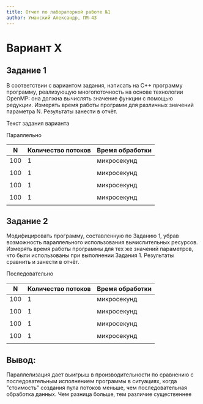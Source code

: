 ```yaml
---
title: Отчет по лабораторной работе №1
author: Уманский Александр, ПМ-43
---
```

# Вариант X

## Задание 1
В соответствии с вариантом задания, написать на C++ программу программу,
реализующую многопоточность на основе технологии OpenMP: она должна вычислять значение
функции с помощью редукции. Измерять время работы программ для различных значений
параметра N. Результаты занести в отчёт.


Текст задания варианта


Параллельно


|  N  |Количество потоков |Время обработки    |
|-----|-------------------|-------------------|
| 100 |         1         |микросекунд        |
|     |                   |                   |
| 100 |         1         |микросекунд        |
|     |                   |                   |
| 100 |         1         |микросекунд        |
|     |                   |                   |
| 100 |         1         |микросекунд        |
|     |                   |                   |

## Задание 2
Модифицировать программу, составленную по Заданию 1, убрав возможность
параллельного использования вычислительных ресурсов. Измерять время работы программы для
тех же значений параметров, что были использованы при выполнении Задания 1. Результаты
сравнить и занести в отчёт.

Последовательно


|  N  |Количество потоков |Время обработки    |
|-----|-------------------|-------------------|
| 100 |         1         |микросекунд        |
|     |                   |                   |
| 100 |         1         |микросекунд        |
|     |                   |                   |
| 100 |         1         |микросекунд        |
|     |                   |                   |
| 100 |         1         |микросекунд        |
|     |                   |                   |

## Вывод: 
Параллелизация дает выигрыш в производительности 
по сравнению с последовательным
исполнением программы в ситуациях, 
когда "стоимость" создания пула потоков меньше, чем последовательная обработка данных.
Чем разница больше, тем различие существеннее
